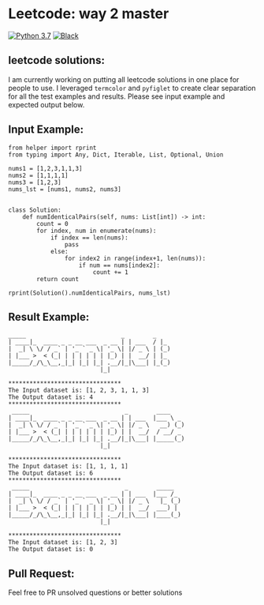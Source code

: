 # Leetcode: way 2 master

[![Python 3.7](https://img.shields.io/badge/python-3.7-blue.svg)](https://www.python.org/downloads/release/python-370/) [![Black](https://img.shields.io/badge/code%20style-black-000000.svg)](https://github.com/ambv/black)

## leetcode solutions:
I am currently working on putting all leetcode solutions in one place for people to use. I leveraged `termcolor` and `pyfiglet` to create clear separation for all the test examples and results. Please see input example and expected output below.

## Input Example:
```
from helper import rprint
from typing import Any, Dict, Iterable, List, Optional, Union

nums1 = [1,2,3,1,1,3]
nums2 = [1,1,1,1]
nums3 = [1,2,3]
nums_lst = [nums1, nums2, nums3]


class Solution:
    def numIdenticalPairs(self, nums: List[int]) -> int:
        count = 0
        for index, num in enumerate(nums):
            if index == len(nums):
                pass
            else:
                for index2 in range(index+1, len(nums)):
                    if num == nums[index2]:
                        count += 1
        return count

rprint(Solution().numIdenticalPairs, nums_lst)
```

## Result Example:
```
_____                           _        _
| ____|_  ____ _ _ __ ___  _ __ | | ___  / |_
|  _| \ \/ / _` | '_ ` _ \| '_ \| |/ _ \ | (_)
| |___ >  < (_| | | | | | | |_) | |  __/ | |_
|_____/_/\_\__,_|_| |_| |_| .__/|_|\___| |_(_)
                          |_|

********************************
The Input dataset is: [1, 2, 3, 1, 1, 3]
The Output dataset is: 4
********************************
 _____                           _        ____
| ____|_  ____ _ _ __ ___  _ __ | | ___  |___ \ _
|  _| \ \/ / _` | '_ ` _ \| '_ \| |/ _ \   __) (_)
| |___ >  < (_| | | | | | | |_) | |  __/  / __/ _
|_____/_/\_\__,_|_| |_| |_| .__/|_|\___| |_____(_)
                          |_|

********************************
The Input dataset is: [1, 1, 1, 1]
The Output dataset is: 6
********************************
 _____                           _        _____
| ____|_  ____ _ _ __ ___  _ __ | | ___  |___ /_
|  _| \ \/ / _` | '_ ` _ \| '_ \| |/ _ \   |_ (_)
| |___ >  < (_| | | | | | | |_) | |  __/  ___) |
|_____/_/\_\__,_|_| |_| |_| .__/|_|\___| |____(_)
                          |_|

********************************
The Input dataset is: [1, 2, 3]
The Output dataset is: 0
```

## Pull Request:
Feel free to PR unsolved questions or better solutions
